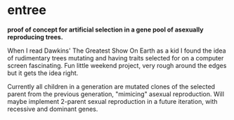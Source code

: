 # entree
**proof of concept for artificial selection in a gene pool of asexually reproducing trees.**

When I read Dawkins' The Greatest Show On Earth as a kid I found the idea of rudimentary trees mutating and having traits selected for on a computer screen fascinating. Fun little weekend project, very rough around the edges but it gets the idea right. 

Currently all children in a generation are mutated clones of the selected parent from the previous generation, "mimicing" asexual reproduction. Will maybe implement 2-parent sexual reproduction in a future iteration, with recessive and dominant genes.
